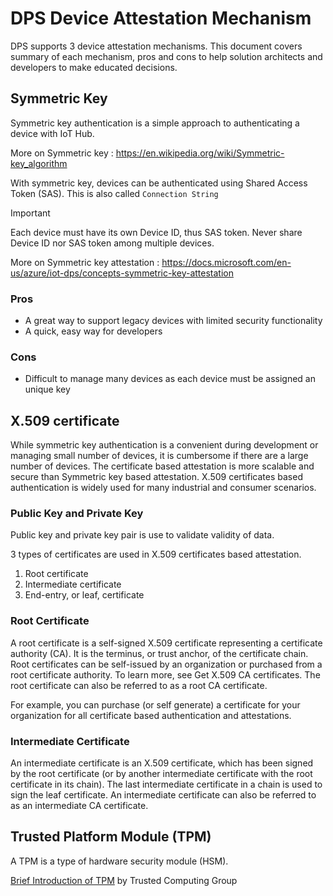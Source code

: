 # DPS Device Attestation Mechanism

DPS supports 3 device attestation mechanisms.  This document covers summary of each mechanism, pros and cons to help solution architects and developers to make educated decisions.

## Symmetric Key

Symmetric key authentication is a simple approach to authenticating a device with IoT Hub. 

More on Symmetric key : <https://en.wikipedia.org/wiki/Symmetric-key_algorithm>

With symmetric key, devices can be authenticated using Shared Access Token (SAS).  This is also called `Connection String`

> [!IMPORTANT]  
> Each device must have its own Device ID, thus SAS token.  Never share Device ID nor SAS token among multiple devices.

More on Symmetric key attestation : <https://docs.microsoft.com/en-us/azure/iot-dps/concepts-symmetric-key-attestation>

### Pros

- A great way to support legacy devices with limited security functionality
- A quick, easy way for developers

### Cons

- Difficult to manage many devices as each device must be assigned an unique key

## X.509 certificate

While symmetric key authentication is a convenient during development or managing small number of devices, it is cumbersome if there are a large number of devices.  The certificate based attestation is more scalable and secure than Symmetric key based attestation.  X.509 certificates based authentication is widely used for many industrial and consumer scenarios.  

### Public Key and Private Key

Public key and private key pair is use to validate validity of data.



3 types of certificates are used in X.509 certificates based attestation.

1. Root certificate
1. Intermediate certificate
1. End-entry, or leaf, certificate

### Root Certificate

A root certificate is a self-signed X.509 certificate representing a certificate authority (CA). It is the terminus, or trust anchor, of the certificate chain. Root certificates can be self-issued by an organization or purchased from a root certificate authority. To learn more, see Get X.509 CA certificates. The root certificate can also be referred to as a root CA certificate.

For example, you can purchase (or self generate) a certificate for your organization for all certificate based authentication and attestations.

### Intermediate Certificate

An intermediate certificate is an X.509 certificate, which has been signed by the root certificate (or by another intermediate certificate with the root certificate in its chain). The last intermediate certificate in a chain is used to sign the leaf certificate. An intermediate certificate can also be referred to as an intermediate CA certificate.

## Trusted Platform Module (TPM)

A TPM is a type of hardware security module (HSM).  

[Brief Introduction of TPM](https://trustedcomputinggroup.org/wp-content/uploads/TPM-2.0-A-Brief-Introduction.pdf) by Trusted Computing Group



